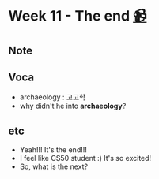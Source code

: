 # Week 11 - The end [📹](https://youtu.be/AS7hpXLBI0c)

## Note

## Voca
- archaeology : 고고학
 - why didn't he into __archaeology__?

## etc
- Yeah!!! It's the end!!!
- I feel like CS50 student :) It's so excited!
- So, what is the next?

